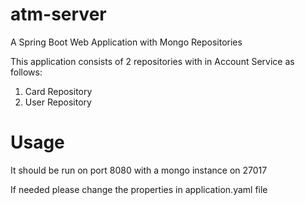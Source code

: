 # atm-server 

A Spring Boot Web Application with Mongo Repositories

This application consists of 2 repositories with in Account Service as follows:

1. Card Repository
2. User Repository

# Usage

It should be run on port 8080 with a mongo instance on 27017

If needed please change the properties in application.yaml file